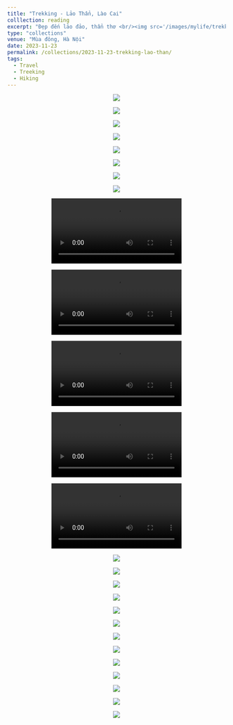 ```yaml
---
title: "Trekking - Lảo Thẩn, Lào Cai"
colllection: reading
excerpt: "Đẹp đến lảo đảo, thẩn thơ <br/><img src='/images/mylife/trekking-lao-than/IMG_7105_excerpt.jpg'>"
type: "collections"
venue: "Mùa đông, Hà Nội"
date: 2023-11-23
permalink: /collections/2023-11-23-trekking-lao-than/
tags:
  - Travel
  - Treeking
  - Hiking
---
```


<head>
    <style type="text/css">
        figure{text-align: center;}
        math{text-align: center;}
    </style>
</head>


<p style="text-align:center;">
    <img src='/images/mylife/trekking-lao-than/FullSizeRender.jpg'>
</p>

<p style="text-align:center;">
    <img src='/images/mylife/trekking-lao-than/IMG_3356.jpg'>
</p>

<p style="text-align:center;">
    <img src='/images/mylife/trekking-lao-than/IMG_3357.jpg'>
</p>

<p style="text-align:center;">
    <img src='/images/mylife/trekking-lao-than/IMG_3368.jpg'>
</p>

<p style="text-align:center;">
    <img src='/images/mylife/trekking-lao-than/IMG_3374.jpg'>
</p>

<p style="text-align:center;">
    <img src='/images/mylife/trekking-lao-than/IMG_3376.jpg'>
</p>

<p style="text-align:center;">
    <img src='/images/mylife/trekking-lao-than/IMG_3377.jpg'>
</p>

<p style="text-align:center;">
    <img src='/images/mylife/trekking-lao-than/IMG_3381.jpg'>
</p>

<p style="text-align:center;">
<video controls>
    <source src='/images/mylife/trekking-lao-than/video_3391.mp4' type='video/mp4'>
</video>
</p>

<p style="text-align:center;">
<video controls>
    <source src='/images/mylife/trekking-lao-than/video_3395.mp4' type='video/mp4'>
</video>
</p>

<p style="text-align:center;">
<video controls>
    <source src='/images/mylife/trekking-lao-than/video_3424.mp4' type='video/mp4'>
</video>
</p>

<p style="text-align:center;">
<video controls>
    <source src='/images/mylife/trekking-lao-than/video_3450.mp4' type='video/mp4'>
</video>
</p>

<p style="text-align:center;">
<video controls>
    <source src='/images/mylife/trekking-lao-than/video_3550.mp4' type='video/mp4'>
</video>
</p>

<p style="text-align:center;">
    <img src='/images/mylife/trekking-lao-than/IMG_3401.jpg'>
</p>

<p style="text-align:center;">
    <img src='/images/mylife/trekking-lao-than/IMG_3521.jpg'>
</p>

<p style="text-align:center;">
    <img src='/images/mylife/trekking-lao-than/IMG_3586.jpg'>
</p>

<p style="text-align:center;">
    <img src='/images/mylife/trekking-lao-than/IMG_3592.jpg'>
</p>

<p style="text-align:center;">
    <img src='/images/mylife/trekking-lao-than/IMG_3597.jpg'>
</p>

<p style="text-align:center;">
    <img src='/images/mylife/trekking-lao-than/IMG_3831.jpg'>
</p>

<p style="text-align:center;">
    <img src='/images/mylife/trekking-lao-than/IMG_3839.jpg'>
</p>

<p style="text-align:center;">
    <img src='/images/mylife/trekking-lao-than/IMG_4015.JPG'>
</p>

<p style="text-align:center;">
    <img src='/images/mylife/trekking-lao-than/IMG_6576.jpg'>
</p>

<p style="text-align:center;">
    <img src='/images/mylife/trekking-lao-than/IMG_7105.jpg'>
</p>

<p style="text-align:center;">
    <img src='/images/mylife/trekking-lao-than/IMG_7131.jpg'>
</p>

<p style="text-align:center;">
    <img src='/images/mylife/trekking-lao-than/IMG_7146.jpg'>
</p>

<p style="text-align:center;">
    <img src='/images/mylife/trekking-lao-than/IMG_7396.jpg'>
</p>